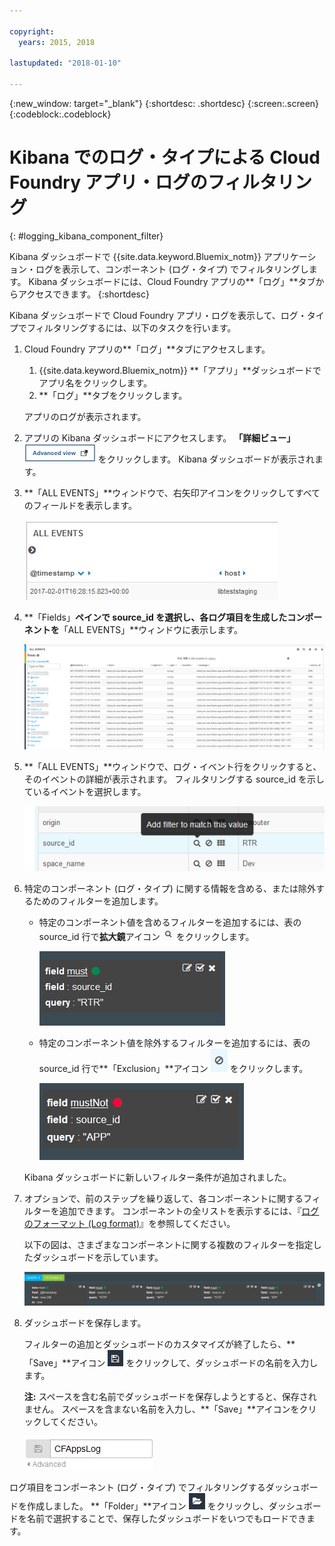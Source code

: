 ```yaml
---

copyright:
  years: 2015, 2018

lastupdated: "2018-01-10"

---
```

{:new_window: target="_blank"}
{:shortdesc: .shortdesc}
{:screen:.screen}
{:codeblock:.codeblock}

# Kibana でのログ・タイプによる Cloud Foundry アプリ・ログのフィルタリング
{: #logging_kibana_component_filter}

Kibana ダッシュボードで {{site.data.keyword.Bluemix_notm}} アプリケーション・ログを表示して、コンポーネント (ログ・タイプ) でフィルタリングします。 Kibana ダッシュボードには、Cloud Foundry アプリの**「ログ」**タブからアクセスできます。 
{:shortdesc}

Kibana ダッシュボードで Cloud Foundry アプリ・ログを表示して、ログ・タイプでフィルタリングするには、以下のタスクを行います。

1. Cloud Foundry アプリの**「ログ」**タブにアクセスします。 

    1. {{site.data.keyword.Bluemix_notm}} **「アプリ」**ダッシュボードでアプリ名をクリックします。
    2. **「ログ」**タブをクリックします。 
    
    アプリのログが表示されます。

2. アプリの Kibana ダッシュボードにアクセスします。 **「詳細ビュー」** ![「詳細ビュー」リンク](images/logging_advanced_view.jpg "「詳細ビュー」リンク") をクリックします。 Kibana ダッシュボードが表示されます。

3. **「ALL EVENTS」**ウィンドウで、右矢印アイコンをクリックしてすべてのフィールドを表示します。 

    ![右矢印アイコンの付いた「ALL EVENTS」ウィンドウ](images/logging_all_events_no_fields.jpg "右矢印アイコンの付いた「ALL EVENTS」ウィンドウ")

4. **「Fields」**ペインで **source_id** を選択し、各ログ項目を生成したコンポーネントを**「ALL EVENTS」**ウィンドウに表示します。

    ![source_id フィールドが選択された「ALL EVENTS」ウィンドウ](images/logging_component.png "source_id フィールドが選択された「ALL EVENTS」ウィンドウ")

5. **「ALL EVENTS」**ウィンドウで、ログ・イベント行をクリックすると、そのイベントの詳細が表示されます。 フィルタリングする source_id を示しているイベントを選択します。

    ![選択されたログ・イベントの詳細を表示する「ALL EVENTS」ウィンドウ](images/logging_component_add_filter.png "選択されたログ・イベントの詳細を表示する「ALL EVENTS」ウィンドウ")

6. 特定のコンポーネント (ログ・タイプ) に関する情報を含める、または除外するためのフィルターを追加します。 

    * 特定のコンポーネント値を含めるフィルターを追加するには、表の source_id 行で**拡大鏡**アイコン ![拡大鏡アイコン](images/logging_magnifying_glass.jpg "拡大鏡アイコン") をクリックします。 

        ![source_id フィールドのフィルター条件](images/logging_component_filter.png "source_id フィールドのフィルター条件") 

    * 特定のコンポーネント値を除外するフィルターを追加するには、表の source_id 行で**「Exclusion」**アイコン ![「Exclusion」アイコン](images/logging_exclusion_icon.png "「Exclusion」アイコン") をクリックします。 
    
         ![source_id フィールドを除外するためのフィルター条件](images/logging_component_add_exclusion_filter.png "source_id フィールドを除外するためのフィルター条件") 
     
     Kibana ダッシュボードに新しいフィルター条件が追加されました。

7. オプションで、前のステップを繰り返して、各コンポーネントに関するフィルターを追加できます。 コンポーネントの全リストを表示するには、『[ログのフォーマット (Log format)](../logging_view_kibana3.html#kibana_log_format_cf)』を参照してください。

    以下の図は、さまざまなコンポーネントに関する複数のフィルターを指定したダッシュボードを示しています。
    
    ![source_id フィールドの複数のフィルター条件](images/logging_component_multiple_filters.png "source_id フィールドの複数のフィルター条件")

8. ダッシュボードを保存します。 

    フィルターの追加とダッシュボードのカスタマイズが終了したら、**「Save」**アイコン ![「Save」アイコン](images/logging_save.jpg "「Save」アイコン") をクリックして、ダッシュボードの名前を入力します。 
      
    **注:** スペースを含む名前でダッシュボードを保存しようとすると、保存されません。 スペースを含まない名前を入力し、**「Save」**アイコンをクリックしてください。
    
    ![ダッシュボード名の保存](images/logging_save_dashboard.jpg "ダッシュボード名の保存")

ログ項目をコンポーネント (ログ・タイプ) でフィルタリングするダッシュボードを作成しました。 **「Folder」**アイコン ![「Folder」アイコン](images/logging_folder.jpg "「Folder」アイコン") をクリックし、ダッシュボードを名前で選択することで、保存したダッシュボードをいつでもロードできます。



